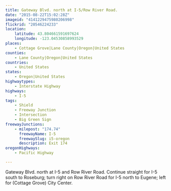```yaml
---
title: Gateway Blvd. north at I-5/Row River Road.
date: "2015-08-22T15:02:28Z"
imageid: "4141229475980206998"
flickrid: "20546224233"
location:
    latitude: 43.804661591697624
    longitude: -123.04530858993529
places:
    - Cottage Grove|Lane County|Oregon|United States
counties:
    - Lane County|Oregon|United States
countries:
    - United States
states:
    - Oregon|United States
highwaytypes:
    - Interstate Highway
highways:
    - I-5
tags:
    - Shield
    - Freeway Junction
    - Intersection
    - Big Green Sign
freewayJunctions:
    - milepost: "174.74"
      freewayName: I-5
      freewaySlug: i5-oregon
      description: Exit 174
oregonHighways:
    - Pacific Highway

---
```

Gateway Blvd. north at I-5 and Row River Road.  Continue straight for I-5 south to Roseburg; turn right on Row River Road for I-5 north to Eugene; left for (Cottage Grove) City Center.